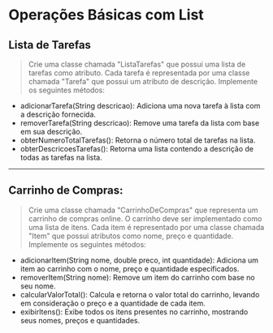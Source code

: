 # Operações Básicas com List 
## Lista de Tarefas 
> Crie uma classe chamada "ListaTarefas" que possui uma lista de tarefas como atributo. Cada tarefa é representada por uma classe chamada "Tarefa" que possui um atributo de descrição. Implemente os seguintes métodos:

- adicionarTarefa(String descricao): Adiciona uma nova tarefa à lista com a descrição fornecida.
- removerTarefa(String descricao): Remove uma tarefa da lista com base em sua descrição.
- obterNumeroTotalTarefas(): Retorna o número total de tarefas na lista.
- obterDescricoesTarefas(): Retorna uma lista contendo a descrição de todas as tarefas na lista. 
---
## Carrinho de Compras:
> Crie uma classe chamada "CarrinhoDeCompras" que representa um carrinho de compras online. O carrinho deve ser implementado como uma lista de itens. Cada item é representado por uma classe chamada "Item" que possui atributos como nome, preço e quantidade. Implemente os seguintes métodos:

- adicionarItem(String nome, double preco, int quantidade): Adiciona um item ao carrinho com o nome, preço e quantidade especificados.
- removerItem(String nome): Remove um item do carrinho com base no seu nome.
- calcularValorTotal(): Calcula e retorna o valor total do carrinho, levando em consideração o preço e a quantidade de cada item.
- exibirItens(): Exibe todos os itens presentes no carrinho, mostrando seus nomes, preços e quantidades.